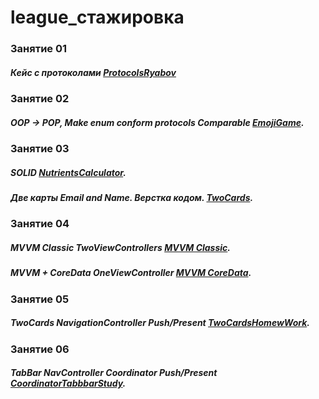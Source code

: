 # league_стажировка

### Занятие 01 
##### Кейс с протоколами [ProtocolsRyabov](https://github.com/VladimirRiabov/league/tree/main/ProtocolsRyabov/)

### Занятие 02
##### OOP -> POP, Make enum conform protocols Comparable [EmojiGame](https://github.com/VladimirRiabov/league/tree/main/EmojiGame/).

### Занятие 03
##### SOLID [NutrientsCalculator](https://github.com/VladimirRiabov/league/tree/main/NutrientsCalculator/).

##### Две карты Email and Name. Верстка кодом. [TwoCards](https://github.com/VladimirRiabov/league/tree/main/TwoCards).

### Занятие 04
##### MVVM Classic TwoViewControllers [MVVM Classic](https://github.com/VladimirRiabov/league/tree/main/MVVM%20Classic).

##### MVVM + CoreData OneViewController [MVVM CoreData](https://github.com/VladimirRiabov/league/tree/main/MVVM%20CoreData).

### Занятие 05
##### TwoCards NavigationController Push/Present [TwoCardsHomewWork](https://github.com/VladimirRiabov/league/tree/main/TwoCards5HoweWork).

### Занятие 06
##### TabBar NavController Coordinator Push/Present [CoordinatorTabbbarStudy](https://github.com/VladimirRiabov/league/tree/main/CoordinatorTabbbarStudy).
